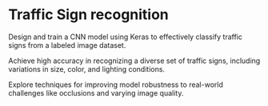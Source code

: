 # Traffic Sign recognition
Design and train a CNN model using Keras to effectively classify traffic signs from a labeled image dataset.

Achieve high accuracy in recognizing a diverse set of traffic signs, including variations in size, color, and lighting conditions.

Explore techniques for improving model robustness to real-world challenges like occlusions and varying image quality.

